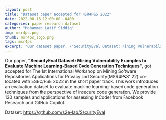 ```yaml
---
layout: post
title: "Dataset paper accepted for MSR4P&S 2022"
date: 2022-08-16 12:00:00 -0400
categories: paper research dataset
author: "Mohammed Latif Siddiq"
img: msr4ps.png
thumb: msr4ps_logo.png
tags: msr4ps
excerpt: "Our dataset paper, \"SecurityEval Dataset: Mining Vulnerability Examples to Evaluate Machine Learning-Based Code Generation Techniques\", got accepted for The 1st International Workshop on Mining Software Repositories Applications for Privacy and Security(MSR4P&S' 22) co-located with ESEC/FSE 2022 in the short paper track."
---
```


Our paper, **"SecurityEval Dataset: Mining Vulnerability Examples to Evaluate Machine Learning-Based Code Generation Techniques"**, got accepted for The 1st International Workshop on Mining Software Repositories Applications for Privacy and Security(MSR4P&S' 22) co-located with ESEC/FSE 2022 in the short paper track. This work introduces an evaluation dataset to evaluate machine learning-based code generation techniques from the perspective of insecure code generation. We provide 130 samples and applications for assessing InCoder from Facebook Research and GitHub Copilot.

Dataset: https://github.com/s2e-lab/SecurityEval